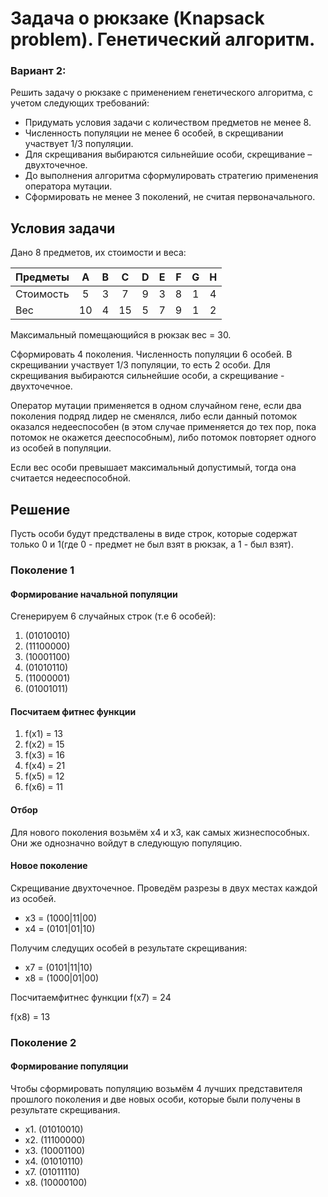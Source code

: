 # Задача о рюкзаке (Knapsack problem). Генетический алгоритм.

### Вариант 2:
Решить задачу о рюкзаке с применением генетического алгоритма, с учетом следующих требований:
   - Придумать условия задачи с количеством предметов не менее 8.
   - Численность популяции не менее 6 особей, в скрещивании участвует 1/3 популяции. 
   - Для скрещивания выбираются сильнейшие особи, скрещивание – двухточечное.
   - До выполнения алгоритма сформулировать стратегию применения оператора мутации.
   - Сформировать не менее 3 поколений, не считая первоначального.

## Условия задачи

Дано 8 предметов, их стоимости и веса:

| Предметы  |  A  | B |  C  | D | E | F | G | H |
|:----------|:---:|:-:|:---:|:-:|:-:|:-:|:-:|:-:|
| Стоимость |  5  | 3 |  7  | 9 | 3 | 8 | 1 | 4 |
| Вес       | 10  | 4 | 15  | 5 | 7 | 9 | 1 | 2 |

Максимальный помещающийся в рюкзак вес = 30.

Сформировать 4 поколения. Численность популяции 6 особей. В скрещивании участвует 1/3 популяции, то есть 2 особи. Для скрещивания выбираются сильнейшие особи, а скрещивание - двухточечное.

Оператор мутации применяется в одном случайном гене, если два поколения подряд лидер не сменялся, либо если данный потомок оказался недееспособен (в этом случае применяется до тех пор, пока потомок не окажется дееспособным), либо потомок повторяет одного из особей в популяции.

Если вес особи превышает максимальный допустимый, тогда она считается недееспособной.

## Решение

Пусть особи будут предствалены в виде строк, которые содержат только 0 и 1(где 0 - предмет не был взят в рюкзак, а 1 - был взят).

### Поколение 1
#### Формирование начальной популяции

Сгенерируем 6 случайных строк (т.е 6 особей):

1. (01010010)
2. (11100000)
3. (10001100)
4. (01010110)
5. (11000001)
6. (01001011)

#### Посчитаем фитнес функции

1. f(x1) = 13
2. f(x2) = 15
3. f(x3) = 16
4. f(x4) = 21
5. f(x5) = 12 
6. f(x6) = 11

#### Отбор
Для нового поколения возьмём x4 и x3, как самых жизнеспособных. Они же однозначно войдут в следующую популяцию.

#### Новое поколение

Скрещивание двухточечное. Проведём разрезы в двух местах каждой из особей. 

- x3 = (1000|11|00)
- x4 = (0101|01|10)

Получим следущих особей в результате скрещивания:
- x7 = (0101|11|10)
- x8 = (1000|01|00)

Посчитаемфитнес функции 
f(x7) = 24

f(x8) = 13

### Поколение 2
#### Формирование популяции

Чтобы сформировать популяцию возьмём 4 лучших представителя прошлого поколения и две новых особи, которые были получены в результате скрещивания.

- x1. (01010010)
- x2. (11100000)
- x3. (10001100)
- x4. (01010110)
- x7. (01011110)
- x8. (10000100)

